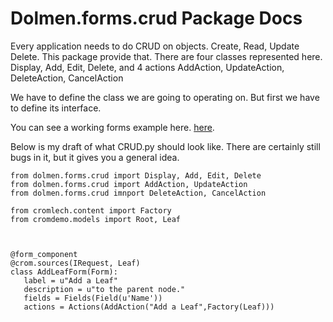 Dolmen.forms.crud Package Docs
===============

Every application needs to do CRUD on objects.  Create, Read, Update Delete.
This package provide that.  There are four classes represented here.
Display, Add, Edit, Delete, and 4 actions
AddAction, UpdateAction, DeleteAction, CancelAction

We have to define the class we are going to operating on.  But first we
have to define its interface.

You can see a working forms example here. [here](https://github.com/PythonLinks/CromlechDemo/blob/master/src/cromdemo/src/cromdemo/browser/forms.py).

Below is my draft of what CRUD.py should look like.  There
are certainly still bugs in it, but it gives you a general idea. 

```
from dolmen.forms.crud import Display, Add, Edit, Delete
from dolmen.forms.crud import AddAction, UpdateAction
from dolmen.forms.crud imnport DeleteAction, CancelAction

from cromlech.content import Factory
from cromdemo.models import Root, Leaf



@form_component
@crom.sources(IRequest, Leaf)
class AddLeafForm(Form):
   label = u"Add a Leaf"
   description = u"to the parent node."
   fields = Fields(Field(u'Name'))
   actions = Actions(AddAction("Add a Leaf",Factory(Leaf)))
```   